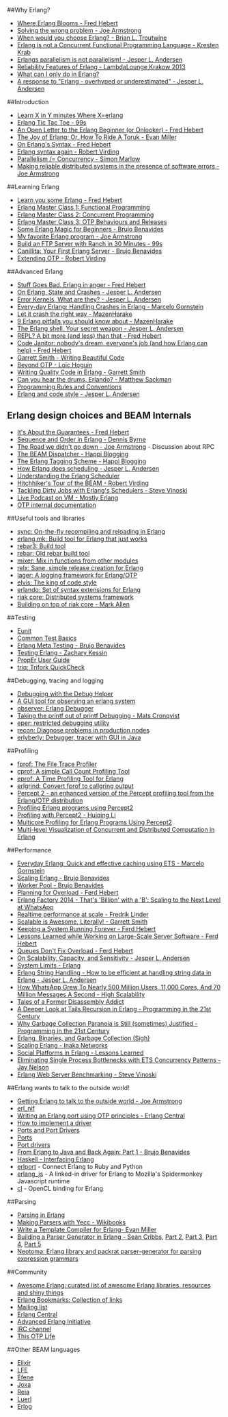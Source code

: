 ##Why Erlang?
- [Where Erlang Blooms - Fred Hebert](http://ferd.ca/rtb-where-erlang-blooms.html)
- [Solving the wrong problem - Joe Armstrong](https://joearms.github.io/2013/03/28/solving-the-wrong-problem.html)
- [When would you choose Erlang? - Brian L. Troutwine](http://blog.troutwine.us/2013/07/10/choose_erlang.html)
- [Erlang is not a Concurrent Functional Programming Language - Kresten Krab](http://www.javalimit.com/2011/05/erlang-is-not-a-concurrent-functional-programming-language.html)
- [Erlangs parallelism is not parallelism! - Jesper L. Andersen](http://jlouisramblings.blogspot.com.ar/2011/07/erlangs-parallelism-is-not-parallelism.html)
- [Reliability Features of Erlang - LambdaLounge Krakow 2013](http://www.gar1t.com/blog/reliability-features-of-erlang-krakow.html)
- [What can I only do in Erlang?](http://erlang.org/pipermail/erlang-questions/2014-November/081570.html)
- [A response to "Erlang - overhyped or underestimated" - Jesper L. Andersen](http://jlouisramblings.blogspot.com.ar/2010/12/response-to-erlang-overhyped-or.html)

##Introduction
- [Learn X in Y minutes Where X=erlang](http://learnxinyminutes.com/docs/erlang/)
- [Erlang Tic Tac Toe - 99s](http://ninenines.eu/articles/tictactoe/)
- [An Open Letter to the Erlang Beginner (or Onlooker) - Fred Hebert](http://ferd.ca/an-open-letter-to-the-erlang-beginner-or-onlooker.html)
- [The Joy of Erlang; Or, How To Ride A Toruk - Evan Miller](http://www.evanmiller.org/joy-of-erlang.html)
- [On Erlang's Syntax - Fred Hebert](http://ferd.ca/on-erlang-s-syntax.html)
- [Erlang syntax again - Robert Virding](http://rvirding.blogspot.se/2014/01/erlang-syntax-again-and-again-and-again.html)
- [Parallelism /= Concurrency - Simon Marlow](https://ghcmutterings.wordpress.com/2009/10/06/parallelism-concurrency/)
- [Making reliable distributed systems in the presence of software errors - Joe Armstrong](http://www.sics.se/~joe/thesis/armstrong_thesis_2003.pdf)

##Learning Erlang
- [Learn you some Erlang - Fred Hebert](http://learnyousomeerlang.com/)
- [Erlang Master Class 1: Functional Programming](https://www.youtube.com/playlist?list=PLR812eVbehlwEArT3Bv3UfcM9wR3AEZb5)
- [Erlang Master Class 2: Concurrent Programming](https://www.youtube.com/playlist?list=PLR812eVbehlwq4qbqswOWH7NLKjodnTIn)
- [Erlang Master Class 3: OTP Behaviours and Releases](https://www.youtube.com/playlist?list=PLR812eVbehlx6vgWGf2FLHjkksAEDmFjc)
- [Some Erlang Magic for Beginners - Brujo Benavides](https://web.archive.org/web/2/http://inaka.net/blog/2012/12/03/some-erlang-magic/)
- [My favorite Erlang program - Joe Armstrong](https://joearms.github.io/2013/11/21/My-favorite-erlang-program.html)
- [Build an FTP Server with Ranch in 30 Minutes - 99s](http://ninenines.eu/articles/ranch-ftp/)
- [Canillita: Your First Erlang Server - Brujo Benavides](https://web.archive.org/web/2/http://inaka.net/blog/2013/11/06/your-first-erlang-app-canillita/)
- [Extending OTP - Robert Virding](http://rvirding.blogspot.se/2014/04/extending-otp.html)

##Advanced Erlang
- [Stuff Goes Bad. Erlang in anger - Fred Hebert](http://www.erlang-in-anger.com/)
- [On Erlang, State and Crashes - Jesper L. Andersen](http://jlouisramblings.blogspot.be/2010/11/on-erlang-state-and-crashes.html)
- [Error Kernels, What are they? - Jesper L. Andersen](https://medium.com/@jlouis666/erlang-string-handling-7588daad8f05)
- [Every-day Erlang: Handling Crashes in Erlang - Marcelo Gornstein](https://web.archive.org/web/2/http://inaka.net/blog/2012/11/29/every-day-erlang/)
- [Let it crash the right way - MazenHarake](https://mazenharake.wordpress.com/2009/09/14/let-it-crash-the-right-way/)
- [9 Erlang pitfalls you should know about - MazenHarake](https://mazenharake.wordpress.com/2010/10/31/9-erlang-pitfalls-you-should-know-about/)
- [The Erlang shell. Your secret weapon - Jesper L. Andersen](https://medium.com/@jlouis666/the-erlang-shell-ab8d8bec3972)
- [REPL? A bit more (and less) than that - Fred Hebert](http://ferd.ca/repl-a-bit-more-and-less-than-that.html)
- [Code Janitor: nobody's dream, everyone's job (and how Erlang can help) - Fred Hebert](http://ferd.ca/code-janitor-nobody-s-dream-everyone-s-job-and-how-erlang-can-help.html)
- [Garrett Smith - Writing Beautiful Code](https://www.youtube.com/watch?v=IdJwECjylB4)
- [Beyond OTP - Loïc Hoguin](https://www.youtube.com/watch?v=fyobN-6YyJY)
- [Writing Quality Code in Erlang - Garrett Smith](https://youtu.be/CQyt9Vlkbis)
- [Can you hear the drums, Erlando? -  Matthew Sackman](http://www.rabbitmq.com/blog/2011/05/17/can-you-hear-the-drums-erlando/)
- [Programming Rules and Conventions](http://erlang.se/doc/programming_rules.shtml)
- [Erlang and code style - Jesper L. Andersen](https://medium.com/@jlouis666/b5936dceb5e4)

## Erlang design choices and BEAM Internals
- [It's About the Guarantees - Fred Hebert](http://ferd.ca/it-s-about-the-guarantees.html)
- [Sequence and Order in Erlang - Dennis Byrne](http://notdennisbyrne.blogspot.com.ar/2008/04/sequence-and-order-in-erlang.html)
- [The Road we didn't go down - Joe Armstrong](http://armstrongonsoftware.blogspot.com.ar/2008/05/road-we-didnt-go-down.html) - Discussion about RPC
- [The BEAM Dispatcher - Happi Blogging](http://stenmans.org/happi_blog/?p=194)
- [The Erlang Tagging Scheme - Happi Blogging](http://stenmans.org/happi_blog/?p=176)
- [How Erlang does scheduling - Jesper L. Andersen](http://jlouisramblings.blogspot.com.ar/2013/01/how-erlang-does-scheduling.html)
- [Understanding the Erlang Scheduler](https://www.erlang-solutions.com/resources/webinars/understanding-erlang-scheduler)
- [Hitchhiker's Tour of the BEAM - Robert Virding](http://youtu.be/_Pwlvy3zz9M)
- [Tackling Dirty Jobs with Erlang's Schedulers - Steve Vinoski](https://www.youtube.com/watch?v=nw2eIB6bTxY)
- [Live Podcast on VM - Mostly Erlang](http://youtu.be/kuVC2TE748w)
- [OTP internal documentation](https://github.com/erlang/otp/tree/maint/erts/emulator/internal_doc)

##Useful tools and libraries
- [sync: On-the-fly recompiling and reloading in Erlang](https://github.com/rustyio/sync)
- [erlang.mk: Build tool for Erlang that just works](https://github.com/ninenines/erlang.mk)
- [rebar3: Build tool](https://github.com/rebar/rebar3)
- [rebar: Old rebar build tool](https://github.com/rebar/rebar)
- [mixer: Mix in functions from other modules](https://github.com/chef/mixer)
- [relx: Sane, simple release creation for Erlang](https://github.com/erlware/relx)
- [lager: A logging framework for Erlang/OTP](https://github.com/basho/lager)
- [elvis: The king of code style](https://web.archive.org/web/2/http://inaka.net/blog/2014/09/05/erlang-standards-and-elvis-rock/)
- [erlando: Set of syntax extensions for Erlang](https://github.com/rabbitmq/erlando)
- [riak core: Distributed systems framework](https://github.com/basho/riak_core)
- [Building on top of riak core - Mark Allen](https://www.youtube.com/watch?v=LKsNbYf9mLw)

##Testing
- [Eunit](http://www.erlang.org/doc/apps/eunit/chapter.html)
- [Common Test Basics](http://www.erlang.org/doc/apps/common_test/basics_chapter.html)
- [Erlang Meta Testing - Brujo Benavides](https://web.archive.org/web/2/http://inaka.net/blog/2015/07/17/erlang-meta-test/)
- [Testing Erlang - Zachary Kessin](https://github.com/zkessin/testing-erlang-book)
- [PropEr User Guide](http://proper.softlab.ntua.gr/User_Guide.html)
- [triq: Trifork QuickCheck](https://github.com/krestenkrab/triq)

##Debugging, tracing and logging
- [Debugging with the Debug Helper](http://erlangcentral.org/wiki/index.php/Debugging_with_Debug_Helper)
- [A GUI tool for observing an erlang system](http://www.erlang.org/doc/man/observer.html)
- [observer: Erlang Debugger](http://www.erlang.org/doc/apps/debugger/debugger_chapter.html)
- [Taking the printf out of printf Debugging - Mats Cronqvist](http://youtu.be/S8SL0IpS9pk)
- [eper: restricted debugging utility](https://github.com/massemanet/eper/blob/master/doc/redbug.txt)
- [recon: Diagnose problems in production nodes](https://ferd.github.io/recon/)
- [erlyberly: Debugger, tracer with GUI in Java](https://github.com/andytill/erlyberly)

##Profiling
- [fprof: The File Trace Profiler](http://www.erlang.org/doc/apps/tools/fprof_chapter.html)
- [cprof: A simple Call Count Profiling Tool](http://www.erlang.org/doc/man/cprof.html)
- [eprof: A Time Profiling Tool for Erlang](http://www.erlang.org/doc/man/eprof.html)
- [erlgrind: Convert fprof to callgring output](https://github.com/isacssouza/erlgrind)
- [Percept 2 - an enhanced version of the Percept profiling tool from the Erlang/OTP distribution](https://refactoringtools.github.io/percept2/)
- [Profiling Erlang programs using Percept2](https://www.youtube.com/watch?v=k3MKizclP28)
- [Profiling with Percept2 - Huiqing Li](https://www.youtube.com/watch?v=Sd_rpvRzAO8)
- [Multicore Profiling for Erlang Programs Using Percept2](http://kar.kent.ac.uk/34875/)
- [Multi-level Visualization of Concurrent and Distributed Computation in Erlang](http://kar.kent.ac.uk/34968/)

##Performance
- [Everyday Erlang: Quick and effective caching using ETS - Marcelo Gornstein](https://web.archive.org/web/2/http://inaka.net/blog/2013/03/05/ETS-simple-cache/)
- [Scaling Erlang - Brujo Benavides](https://web.archive.org/web/2/http://inaka.net/blog/2011/10/07/scale-test-plan-simple-erlang-application/)
- [Worker Pool - Brujo Benavides](https://web.archive.org/web/2/http://inaka.net/blog/2014/09/25/worker-pool/)
- [Planning for Overload - Ferd Hebert](https://www.youtube.com/watch?v=IuK2NvxjvWY)
- [Erlang Factory 2014 - That's 'Billion' with a 'B': Scaling to the Next Level at WhatsApp](https://www.youtube.com/watch?v=c12cYAUTXXs)
- [Realtime performance at scale - Fredrik Linder](https://www.youtube.com/watch?v=2Llc_k28a-U)
- [Scalable is Awesome, Literally! - Garrett Smith](https://youtu.be/iquZl-CUR_U)
- [Keeping a System Running Forever - Ferd Hebert](https://www.youtube.com/watch?v=cQohRGGqevo)
- [Lessons Learned while Working on Large-Scale Server Software - Ferd Hebert](http://ferd.ca/lessons-learned-while-working-on-large-scale-server-software.html)
- [Queues Don't Fix Overload - Ferd Hebert](http://ferd.ca/queues-don-t-fix-overload.html)
- [On Scalability, Capacity, and Sensitivity - Jesper L. Andersen](https://medium.com/@jlouis666/on-scalability-capacity-and-sensitivity-b71941c36dc8)
- [System Limits - Erlang](http://www.erlang.org/doc/efficiency_guide/advanced.html)
- [Erlang String Handling - How to be efficient at handling string data in Erlang - Jesper L. Andersen](https://medium.com/@jlouis666/erlang-string-handling-7588daad8f05)
- [How WhatsApp Grew To Nearly 500 Million Users, 11,000 Cores, And 70 Million Messages A Second - High Scalability](http://highscalability.com/blog/2014/3/31/how-whatsapp-grew-to-nearly-500-million-users-11000-cores-an.html)
- [Tales of a Former Disassembly Addict](http://prog21.dadgum.com/50.html?print)
- [A Deeper Look at Tails Recursion in Erlang - Programming in the 21st Century](http://prog21.dadgum.com/1.html)
- [Why Garbage Collection Paranoia is Still (sometimes) Justified - Programming in the 21st Century](http://prog21.dadgum.com/15.html)
- [Erlang, Binaries, and Garbage Collection (Sigh)](http://dieswaytoofast.blogspot.ca/2012/12/erlang-binaries-and-garbage-collection.html)
- [Scaling Erlang - Inaka Networks](https://web.archive.org/web/2/http://inaka.net/blog/2011/10/07/scale-test-plan-simple-erlang-application/)
- [Social Platforms in Erlang - Lessons Learned](https://speakerdeck.com/kachayev/erlang-in-production-lessons-learned)
- [Eliminating Single Process Bottlenecks with ETS Concurrency Patterns - Jay Nelson](http://youtu.be/XrkY9WRY8p0)
- [Erlang Web Server Benchmarking - Steve Vinoski](http://steve.vinoski.net/blog/2011/05/09/erlang-web-server-benchmarking/)

##Erlang wants to talk to the outside world!
- [Getting Erlang to talk to the outside world - Joe Armstrong](http://www.erlang.org/workshop/2002/Armstrong.pdf)
- [erl_nif](http://www.erlang.org/doc/man/erl_nif.html)
- [Writing an Erlang port using OTP principles - Erlang Central](https://erlangcentral.org/wiki/index.php?title=Writing_an_Erlang_Port_using_OTP_Principles)
- [How to implement a driver](http://www.erlang.org/doc/apps/erts/driver.html)
- [Ports and Port Drivers](http://www.erlang.org/doc/reference_manual/ports.html)
- [Ports](http://www.erlang.org/doc/tutorial/c_port.html)
- [Port drivers](http://erlang.org/doc/tutorial/c_portdriver.html)
- [From Erlang to Java and Back Again: Part 1 - Brujo Benavides](https://web.archive.org/web/2/http://inaka.net/blog/2013/09/05/from-erlang-to-java-and-back-again-1/)
- [Haskell - Interfacing Erlang](http://www.haskell.org/haskellwiki/Applications_and_libraries/Interfacing_other_languages/Erlang)
- [erlport](https://github.com/hdima/erlport) - Connect Erlang to Ruby and Python
- [erlang_js](https://github.com/basho/erlang_js) - A linked-in driver for Erlang to Mozilla's Spidermonkey Javascript runtime
- [cl](https://github.com/tonyrog/cl) - OpenCL binding for Erlang

##Parsing
- [Parsing in Erlang](http://www.cs.dartmouth.edu/~mckeeman/cs118/languages/erlang/exprParser.html)
- [Making Parsers with Yecc - Wikibooks](http://en.wikibooks.org/wiki/Erlang_Programming/Making_Parsers_with_yecc)
- [Write a Template Compiler for Erlang- Evan Miller](http://www.evanmiller.org/write-a-template-compiler-for-erlang.html)
- [Building a Parser Generator in Erlang - Sean Cribbs](http://seancribbs.com/tech/2009/05/27/building-a-parser-generator-in-erlang-part-1/), [Part 2](http://seancribbs.com/tech/2009/05/29/building-a-parser-generator-in-erlang-part-2/), [Part 3](http://seancribbs.com/tech/2009/06/11/building-a-parser-generator-in-erlang-part-3/), [Part 4](http://seancribbs.com/tech/2009/06/21/building-a-parser-generator-in-erlang-part-4/), [Part 5](http://seancribbs.com/tech/2009/06/21/building-a-parser-generator-in-erlang-part-5/)
- [Neotoma: Erlang library and packrat parser-generator for parsing expression grammars](https://github.com/seancribbs/neotoma)

##Community
- [Awesome Erlang: curated list of awesome Erlang libraries, resources and shiny things](https://github.com/drobakowski/awesome-erlang/blob/master/README.md)
- [Erlang Bookmarks: Collection of links](https://github.com/0xAX/erlang-bookmarks/blob/master/ErlangBookmarks.md)
- [Mailing list](http://erlang.org/pipermail/erlang-questions/)
- [Erlang Central](http://erlangcentral.org)
- [Advanced Erlang Initiative](http://advanced-erlang.com/)
- [IRC channel](http://irc.lc/freenode/erlang)
- [This OTP Life](http://thisotplife.tumblr.com)

##Other BEAM languages
- [Elixir](http://elixir-lang.org/)
- [LFE](http://lfe.io/)
- [Efene](http://efene.org/)
- [Joxa](http://joxa.org/)
- [Reia](http://reia-lang.org/)
- [Luerl](https://github.com/rvirding/luerl)
- [Erlog](https://github.com/rvirding/erlog)